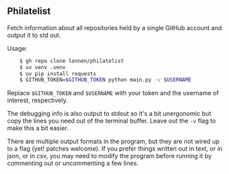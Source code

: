 Philatelist
-----------

Fetch information about all repositories held by a single GitHub account and output it to std out. 

Usage:
```bash
    $ gh repo clone lonnen/philatelist
    $ uv venv .venv
    $ uv pip install requests
    $ GITHUB_TOKEN=$GITHUB_TOKEN python main.py -v $USERNAME
```

Replace `$GITHUB_TOKEN` and `$USERNAME` with your token and the username of interest, respectively.

The debugging info is also output to stdout so it's a bit unergonomic but copy the lines you need out of the terminal buffer. Leave out the `-v` flag to make this a bit easier.

There are multiple output formats in the program, but they are not wired up to a flag (yet! patches welcome). If you prefer things written out in text, or in json, or in csv, you may need to modify the program before running it by commenting out or uncommenting a few lines.
